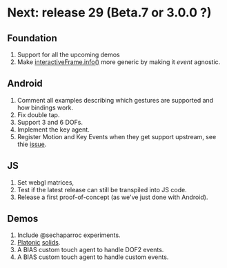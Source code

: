 # Next: release 29 (Beta.7 or 3.0.0 ?)

## Foundation

1. Support for all the upcoming demos
2. Make [interactiveFrame.info()](https://github.com/remixlab/proscene/blob/master/src/remixlab/proscene/InteractiveFrame.java) more generic by making it _event_ agnostic.

## Android

1. Comment all examples describing which gestures are supported and how bindings work.
2. Fix double tap.
3. Support 3 and 6 DOFs.
4. Implement the key agent.
5. Register Motion and Key Events when they get support upstream, see thie [issue](https://github.com/processing/processing-android/issues/246).

## JS

1. Set webgl matrices,
2. Test if the latest release can still be transpiled into JS code.
2. Release a first proof-of-concept (as we've just done with Android).

## Demos

1. Include @sechaparroc experiments.
2. [Platonic](http://blog.jpcarrascal.com/2016/04/platonic-solids-in-processing/) [solids](https://github.com/jpcarrascal/ProcessingPlatonicSolids).
3. A BIAS custom touch agent to handle DOF2 events.
4. A BIAS custom touch agent to handle custom events.
